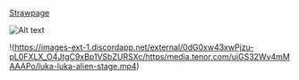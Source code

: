 [Strawpage](https://lukazlovie.straw.page)





![Alt text](https://media.discordapp.net/attachments/1389137448726171705/1389137492158185563/Baslksz368_20250630094948.png?ex=6863869b&is=6862351b&hm=bb6e10133ebcbd62cc730c8fa66818a08d451d3f4ea7953d09a734e765270ce6&
)


!(https://images-ext-1.discordapp.net/external/0dG0xw43xwPjzu-pL0FXLX_O4JtgC9xBp1VSbZURSXc/https/media.tenor.com/uiGS32Wv4mMAAAPo/luka-luka-alien-stage.mp4)




